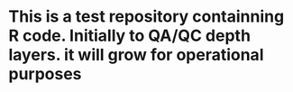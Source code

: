 # This is a test repository containning R code. Initially to QA/QC depth layers. it will grow for operational purposes
